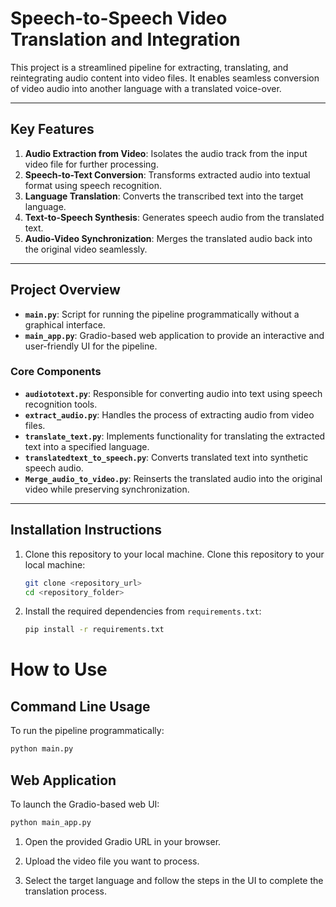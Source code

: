 # Speech-to-Speech Video Translation and Integration

This project is a streamlined pipeline for extracting, translating, and reintegrating audio content into video files. It enables seamless conversion of video audio into another language with a translated voice-over.

---

## Key Features
1. **Audio Extraction from Video**: Isolates the audio track from the input video file for further processing.
2. **Speech-to-Text Conversion**: Transforms extracted audio into textual format using speech recognition.
3. **Language Translation**: Converts the transcribed text into the target language.
4. **Text-to-Speech Synthesis**: Generates speech audio from the translated text.
5. **Audio-Video Synchronization**: Merges the translated audio back into the original video seamlessly.

---

## Project Overview
- **`main.py`**: Script for running the pipeline programmatically without a graphical interface.
- **`main_app.py`**: Gradio-based web application to provide an interactive and user-friendly UI for the pipeline.

### Core Components
- **`audiototext.py`**: Responsible for converting audio into text using speech recognition tools.
- **`extract_audio.py`**: Handles the process of extracting audio from video files.
- **`translate_text.py`**: Implements functionality for translating the extracted text into a specified language.
- **`translatedtext_to_speech.py`**: Converts translated text into synthetic speech audio.
- **`Merge_audio_to_video.py`**: Reinserts the translated audio into the original video while preserving synchronization.

---

## Installation Instructions
1. Clone this repository to your local machine.
Clone this repository to your local machine:
   ```bash
   git clone <repository_url>
   cd <repository_folder>
3. Install the required dependencies from `requirements.txt`:
   ```bash
   pip install -r requirements.txt
   
# How to Use  

## Command Line Usage  
To run the pipeline programmatically:  

```bash
python main.py
```

## Web Application  
To launch the Gradio-based web UI:  

```bash
python main_app.py
```

1. Open the provided Gradio URL in your browser.

2. Upload the video file you want to process.

3. Select the target language and follow the steps in the UI to complete the translation process.













